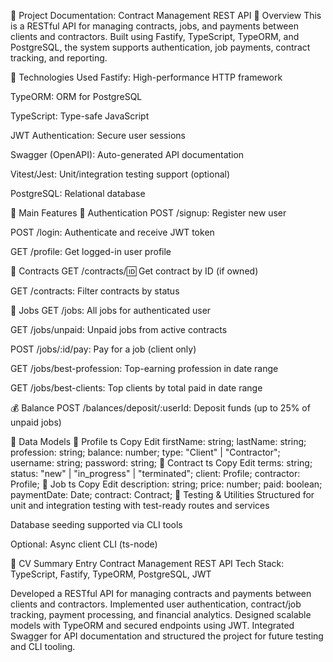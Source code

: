📄 Project Documentation: Contract Management REST API
🧾 Overview
This is a RESTful API for managing contracts, jobs, and payments between clients and contractors. Built using Fastify, TypeScript, TypeORM, and PostgreSQL, the system supports authentication, job payments, contract tracking, and reporting.

🧩 Technologies Used
Fastify: High-performance HTTP framework

TypeORM: ORM for PostgreSQL

TypeScript: Type-safe JavaScript

JWT Authentication: Secure user sessions

Swagger (OpenAPI): Auto-generated API documentation

Vitest/Jest: Unit/integration testing support (optional)

PostgreSQL: Relational database

📘 Main Features
🔐 Authentication
POST /signup: Register new user

POST /login: Authenticate and receive JWT token

GET /profile: Get logged-in user profile

💼 Contracts
GET /contracts/:id: Get contract by ID (if owned)

GET /contracts: Filter contracts by status

🧾 Jobs
GET /jobs: All jobs for authenticated user

GET /jobs/unpaid: Unpaid jobs from active contracts

POST /jobs/:id/pay: Pay for a job (client only)

GET /jobs/best-profession: Top-earning profession in date range

GET /jobs/best-clients: Top clients by total paid in date range

💰 Balance
POST /balances/deposit/:userId: Deposit funds (up to 25% of unpaid jobs)

🧩 Data Models
🧍 Profile
ts
Copy
Edit
firstName: string;
lastName: string;
profession: string;
balance: number;
type: "Client" | "Contractor";
username: string;
password: string;
📄 Contract
ts
Copy
Edit
terms: string;
status: "new" | "in_progress" | "terminated";
client: Profile;
contractor: Profile;
🧾 Job
ts
Copy
Edit
description: string;
price: number;
paid: boolean;
paymentDate: Date;
contract: Contract;
🧪 Testing & Utilities
Structured for unit and integration testing with test-ready routes and services

Database seeding supported via CLI tools

Optional: Async client CLI (ts-node)

📌 CV Summary Entry
Contract Management REST API
Tech Stack: TypeScript, Fastify, TypeORM, PostgreSQL, JWT

Developed a RESTful API for managing contracts and payments between clients and contractors. Implemented user authentication, contract/job tracking, payment processing, and financial analytics. Designed scalable models with TypeORM and secured endpoints using JWT. Integrated Swagger for API documentation and structured the project for future testing and CLI tooling.
